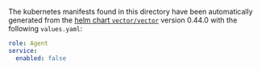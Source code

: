 The kubernetes manifests found in this directory have been automatically generated
from the [helm chart `vector/vector`](https://github.com/vectordotdev/helm-charts/tree/master/charts/vector)
version 0.44.0 with the following `values.yaml`:

```yaml
role: Agent
service:
  enabled: false
```
